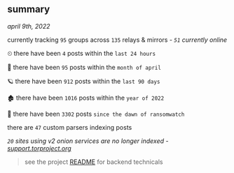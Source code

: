 
## summary
_april 9th, 2022_

currently tracking `95` groups across `135` relays & mirrors - _`51` currently online_

⏲ there have been `4` posts within the `last 24 hours`

🦈 there have been `95` posts within the `month of april`

🪐 there have been `912` posts within the `last 90 days`

🏚 there have been `1016` posts within the `year of 2022`

🦕 there have been `3302` posts `since the dawn of ransomwatch`

there are `47` custom parsers indexing posts

_`20` sites using v2 onion services are no longer indexed - [support.torproject.org](https://support.torproject.org/onionservices/v2-deprecation/)_

> see the project [README](https://github.com/thetanz/ransomwatch#ransomwatch--) for backend technicals
